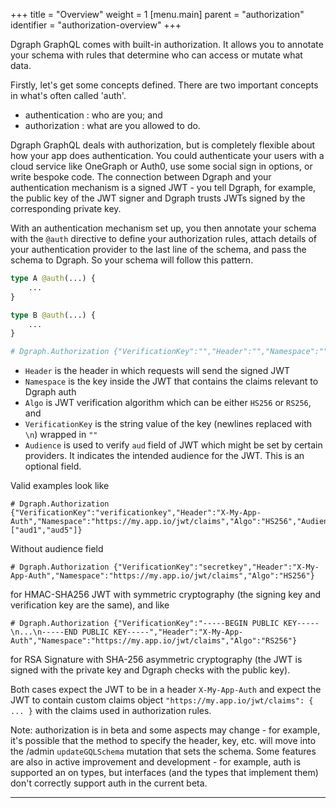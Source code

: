 +++
title = "Overview"
weight = 1
[menu.main]
    parent = "authorization"
    identifier = "authorization-overview"
+++

Dgraph GraphQL comes with built-in authorization.  It allows you to annotate your schema with rules that determine who can access or mutate what data.

Firstly, let's get some concepts defined.  There are two important concepts in what's often called 'auth'.

* authentication : who are you; and
* authorization : what are you allowed to do.

Dgraph GraphQL deals with authorization, but is completely flexible about how your app does authentication.  You could authenticate your users with a cloud service like OneGraph or Auth0, use some social sign in options, or write bespoke code.  The connection between Dgraph and your authentication mechanism is a signed JWT - you tell Dgraph, for example, the public key of the JWT signer and Dgraph trusts JWTs signed by the corresponding private key.

With an authentication mechanism set up, you then annotate your schema with the `@auth` directive to define your authorization rules, attach details of your authentication provider to the last line of the schema, and pass the schema to Dgraph.  So your schema will follow this pattern.

```graphql
type A @auth(...) {
    ...
}

type B @auth(...) {
    ...
}

# Dgraph.Authorization {"VerificationKey":"","Header":"","Namespace":"","Algo":"","Audience":[]}
```

* `Header` is the header in which requests will send the signed JWT
* `Namespace` is the key inside the JWT that contains the claims relevant to Dgraph auth
* `Algo` is JWT verification algorithm which can be either `HS256` or `RS256`, and
* `VerificationKey` is the string value of the key (newlines replaced with `\n`) wrapped in `""`
* `Audience` is used to verify `aud` field of JWT which might be set by certain providers. It indicates the intended audience for the JWT. This is an optional field.

Valid examples look like

```
# Dgraph.Authorization {"VerificationKey":"verificationkey","Header":"X-My-App-Auth","Namespace":"https://my.app.io/jwt/claims","Algo":"HS256","Audience":["aud1","aud5"]}
```

Without audience field

```
# Dgraph.Authorization {"VerificationKey":"secretkey","Header":"X-My-App-Auth","Namespace":"https://my.app.io/jwt/claims","Algo":"HS256"}
```

for HMAC-SHA256 JWT with symmetric cryptography (the signing key and verification key are the same), and like

```
# Dgraph.Authorization {"VerificationKey":"-----BEGIN PUBLIC KEY-----\n...\n-----END PUBLIC KEY-----","Header":"X-My-App-Auth","Namespace":"https://my.app.io/jwt/claims","Algo":"RS256"}
```

for RSA Signature with SHA-256 asymmetric cryptography (the JWT is signed with the private key and Dgraph checks with the public key).

Both cases expect the JWT to be in a header `X-My-App-Auth` and expect the JWT to contain custom claims object `"https://my.app.io/jwt/claims": { ... }` with the claims used in authorization rules.

Note: authorization is in beta and some aspects may change - for example, it's possible that the method to specify the header, key, etc. will move into the /admin `updateGQLSchema` mutation that sets the schema.  Some features are also in active improvement and development - for example, auth is supported an on types, but interfaces (and the types that implement them) don't correctly support auth in the current beta.

---
